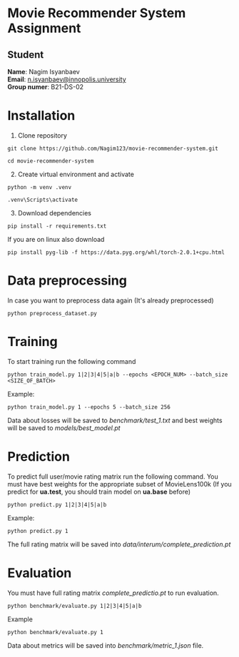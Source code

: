 # Movie Recommender System Assignment
## Student
**Name**: Nagim Isyanbaev
<br/>
**Email**: n.isyanbaev@innopolis.university
<br/>
**Group numer**: B21-DS-02
# Installation
1. Clone repository
```console
git clone https://github.com/Nagim123/movie-recommender-system.git
```
```console
cd movie-recommender-system
```
2. Create virtual environment and activate
```console
python -m venv .venv
```
```console
.venv\Scripts\activate
```
3. Download dependencies
```console
pip install -r requirements.txt
```
If you are on linux also download
```console
pip install pyg-lib -f https://data.pyg.org/whl/torch-2.0.1+cpu.html
```
# Data preprocessing
In case you want to preprocess data again (It's already preprocessed)
```console
python preprocess_dataset.py
```
# Training
To start training run the following command
```console
python train_model.py 1|2|3|4|5|a|b --epochs <EPOCH_NUM> --batch_size <SIZE_OF_BATCH>
```
Example:
```console
python train_model.py 1 --epochs 5 --batch_size 256
```
Data about losses will be saved to *benchmark/test_1.txt* and best weights will be saved to *models/best_model.pt*

# Prediction
To predict full user/movie rating matrix run the following command. You must have best weights for the appropriate subset of MovieLens100k (If you predict for **ua.test**, you should train model on **ua.base** before)
```console
python predict.py 1|2|3|4|5|a|b
```
Example:
```console
python predict.py 1
```
The full rating matrix will be saved into *data/interum/complete_prediction.pt*
# Evaluation
You must have full rating matrix *complete_predictio.pt* to run evaluation.
```console
python benchmark/evaluate.py 1|2|3|4|5|a|b
```
Example
```console
python benchmark/evaluate.py 1
```
Data about metrics will be saved into *benchmark/metric_1.json* file.